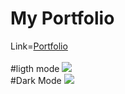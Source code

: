 # My Portfolio
<div>
  Link=<a href="https://imgolugaurav.netlify.app/">Portfolio</a><br><br>
</div>
#ligth mode
<img src="https://github.com/Golugauraw1/Golugauraw1.github.io/assets/112753675/92fc5208-4e52-480f-a460-85641113b064">
<br>
#Dark Mode
<img src="https://github.com/Golugauraw1/Golugauraw1.github.io/assets/112753675/0ae15e66-d661-4649-9779-ee4dafe07fb9">


